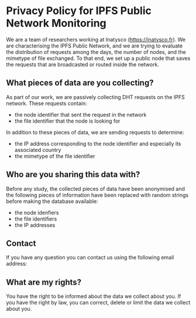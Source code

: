 # Privacy Policy for IPFS Public Network Monitoring

We are a team of researchers working at Inatysco (https://inatysco.fr).
We are characterising the IPFS Public Network, and we are trying to evaluate the distribution of requests among the days, the number of nodes, and the mimetype of file exchanged.
To that end, we set up a public node that saves the requests that are broadcasted or routed inside the network.

## What pieces of data are you collecting?
As part of our work, we are passively collecting DHT requests on the IPFS network.
These requests contain:

 - the node identifier that sent the request in the network
 - the file identifier that the node is looking for

In addition to these pieces of data, we are sending requests to determine:
 - the IP address corresponding to the node identifier and especially its associated country
 - the mimetype of the file identifier


## Who are you sharing this data with?
Before any study, the collected pieces of data have been anonymised and the following pieces of information have been replaced with random strings before making the database available:
 - the node idenfiers
 - the file identifiers
 - the IP addresses

## Contact
If you have any question you can contact us using the following email address: 

## What are my rights?
You have the right to be informed about the data we collect about you. If you have the right by law, you can correct, delete or limit the data we collect about you.
